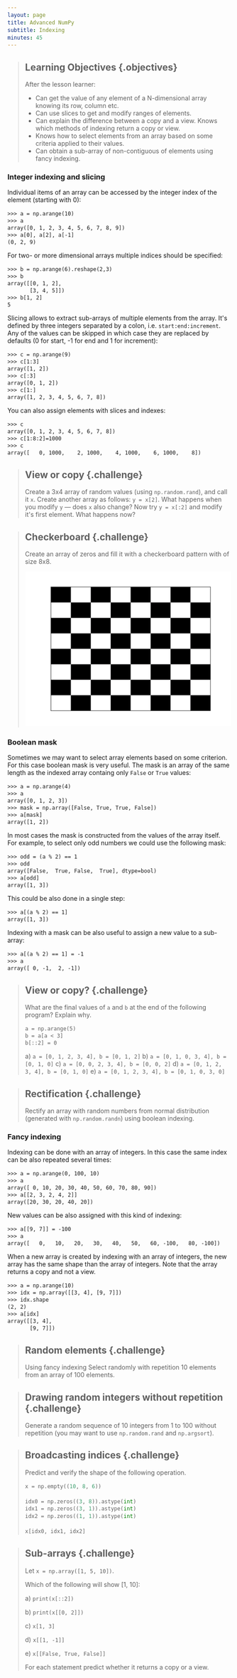 ```yaml
---
layout: page
title: Advanced NumPy 
subtitle: Indexing 
minutes: 45
---
```

> ## Learning Objectives {.objectives}
>
> After the lesson learner:
>
> * Can get the value of any element of a N-dimensional array knowing its row, column etc. 
> * Can use slices to get and modify ranges of elements.
> * Can explain the difference between a copy and a view. Knows which methods of indexing return a copy or view.
> * Knows how to select elements from an array based on some criteria applied to their values.
> * Can obtain a sub-array of non-contiguous of elements using fancy indexing.

### Integer indexing and slicing

Individual items of an array can be accessed by the integer index of the element (starting with 0):

```
>>> a = np.arange(10)
>>> a
array([0, 1, 2, 3, 4, 5, 6, 7, 8, 9])
>>> a[0], a[2], a[-1]
(0, 2, 9)
```

For two- or more dimensional arrays multiple indices should be specified:

```
>>> b = np.arange(6).reshape(2,3)
>>> b
array([[0, 1, 2],
       [3, 4, 5]])
>>> b[1, 2]
5
```

Slicing allows to extract sub-arrays of multiple elements from the array. It's defined by three integers separated by a colon, i.e. `start:end:increment`. Any of the values can be skipped in which case they are replaced by defaults (0 for start, -1 for end and 1 for increment):

```
>>> c = np.arange(9)
>>> c[1:3]
array([1, 2])
>>> c[:3]
array([0, 1, 2])
>>> c[1:]
array([1, 2, 3, 4, 5, 6, 7, 8])
```

You can also assign elements with slices and indexes:

```
>>> c
array([0, 1, 2, 3, 4, 5, 6, 7, 8])
>>> c[1:8:2]=1000
>>> c
array([   0, 1000,    2, 1000,    4, 1000,    6, 1000,    8])
```

> ## View or copy {.challenge}
>
> Create a 3x4 array of
> random values (using `np.random.rand`), and call it ``x``.
> Create another array as follows: ``y = x[2]``.
> What happens when you modify ``y`` &mdash; does ``x`` also change? Now try `y = x[:2]` and modify it's first element. What happens now?

> ## Checkerboard {.challenge}
>
> Create an array of zeros and fill it with a checkerboard pattern with of size 8x8.
>
> ![](fig/checkerboard.svg)

### Boolean mask

Sometimes we may want to select array elements based on some criterion. For this case boolean mask is very useful. The mask is an array of the same length as the indexed array containg only `False` or `True` values:

```
>>> a = np.arange(4)
>>> a
array([0, 1, 2, 3])
>>> mask = np.array([False, True, True, False])
>>> a[mask]
array([1, 2])
```

In most cases the mask is constructed from the values of the array itself. For example, to select only odd numbers we could use the following mask:

```
>>> odd = (a % 2) == 1
>>> odd
array([False,  True, False,  True], dtype=bool)
>>> a[odd]
array([1, 3])
```

This could be also done in a single step:

```
>>> a[(a % 2) == 1]
array([1, 3])
```

Indexing with a mask can be also useful to assign a new value to a sub-array:

```
>>> a[(a % 2) == 1] = -1
>>> a
array([ 0, -1,  2, -1])
```

> ## View or copy? {.challenge}
>
> What are the final values of `a` and `b` at the end of the following program? Explain why.
>
> ```
> a = np.arange(5)
> b = a[a < 3]
> b[::2] = 0
> ```
> 
> a) `a = [0, 1, 2, 3, 4], b = [0, 1, 2]`
> b) `a = [0, 1, 0, 3, 4], b = [0, 1, 0]`
> c) `a = [0, 0, 2, 3, 4], b = [0, 0, 2]`
> d) `a = [0, 1, 2, 3, 4], b = [0, 1, 0]`
> e) `a = [0, 1, 2, 3, 4], b = [0, 1, 0, 3, 0]`

> ## Rectification {.challenge}
>
> Rectify an array with random numbers from normal distribution (generated with `np.random.randn`) using boolean indexing.

### Fancy indexing

Indexing can be done with an array of integers. In this case the same index can be also repeated several times:

```
>>> a = np.arange(0, 100, 10)
>>> a
array([ 0, 10, 20, 30, 40, 50, 60, 70, 80, 90])
>>> a[[2, 3, 2, 4, 2]] 
array([20, 30, 20, 40, 20])
```

New values can be also assigned with this kind of indexing:

```
>>> a[[9, 7]] = -100
>>> a
array([   0,   10,   20,   30,   40,   50,   60, -100,   80, -100])
```

When a new array is created by indexing with an array of integers, the new array has the same shape than the array of integers. Note that the array returns a copy and not a view.

```
>>> a = np.arange(10)
>>> idx = np.array([[3, 4], [9, 7]])
>>> idx.shape
(2, 2)
>>> a[idx]
array([[3, 4],
       [9, 7]])
```

> ## Random elements {.challenge}
>
> Using fancy indexing Select randomly with repetition 10 elements from an array of 100 elements.

> ## Drawing random integers without repetition {.challenge}
>
> Generate a random sequence of 10 integers from 1 to 100 without repetition (you may want to use `np.random.rand` and `np.argsort`).

> ## Broadcasting indices {.challenge}
>
>Predict and verify the shape of the following operation.
> 
> ```python
> x = np.empty((10, 8, 6))
> 
> idx0 = np.zeros((3, 8)).astype(int)
> idx1 = np.zeros((3, 1)).astype(int)
> idx2 = np.zeros((1, 1)).astype(int)
> 
> x[idx0, idx1, idx2]
> ```

> ## Sub-arrays {.challenge}
> 
> Let `x = np.array([1, 5, 10])`.
> 
> Which of the following will show [1, 10]:
> 
> a) `print(x[::2])`
> 
> b) `print(x[[0, 2]])`
> 
> c) `x[1, 3]`
> 
> d) `x[[1, -1]]`
>
> e) `x[[False, True, False]]`
>
> For each statement predict whether it returns a copy or a view.

